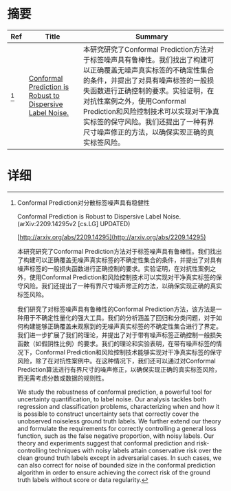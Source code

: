 # 摘要

| Ref | Title | Summary |
| --- | --- | --- |
| [^1] | [Conformal Prediction is Robust to Dispersive Label Noise.](http://arxiv.org/abs/2209.14295) | 本研究研究了Conformal Prediction方法对于标签噪声具有鲁棒性。我们找出了构建可以正确覆盖无噪声真实标签的不确定性集合的条件，并提出了对具有噪声标签的一般损失函数进行正确控制的要求。实验证明，在对抗性案例之外，使用Conformal Prediction和风险控制技术可以实现对干净真实标签的保守风险。我们还提出了一种有界尺寸噪声修正的方法，以确保实现正确的真实标签风险。 |

# 详细

[^1]: Conformal Prediction对分散标签噪声具有稳健性

    Conformal Prediction is Robust to Dispersive Label Noise. (arXiv:2209.14295v2 [cs.LG] UPDATED)

    [http://arxiv.org/abs/2209.14295](http://arxiv.org/abs/2209.14295)

    本研究研究了Conformal Prediction方法对于标签噪声具有鲁棒性。我们找出了构建可以正确覆盖无噪声真实标签的不确定性集合的条件，并提出了对具有噪声标签的一般损失函数进行正确控制的要求。实验证明，在对抗性案例之外，使用Conformal Prediction和风险控制技术可以实现对干净真实标签的保守风险。我们还提出了一种有界尺寸噪声修正的方法，以确保实现正确的真实标签风险。

    

    我们研究了对标签噪声具有鲁棒性的Conformal Prediction方法，该方法是一种用于不确定性量化的强大工具。我们的分析涵盖了回归和分类问题，对于如何构建能够正确覆盖未观察到的无噪声真实标签的不确定性集合进行了界定。我们进一步扩展了我们的理论，并提出了对于带有噪声标签正确控制一般损失函数（如假阴性比例）的要求。我们的理论和实验表明，在带有噪声标签的情况下，Conformal Prediction和风险控制技术能够实现对干净真实标签的保守风险，除了在对抗性案例中。在这种情况下，我们还可以通过对Conformal Prediction算法进行有界尺寸的噪声修正，以确保实现正确的真实标签风险，而无需考虑分数或数据的规则性。

    We study the robustness of conformal prediction, a powerful tool for uncertainty quantification, to label noise. Our analysis tackles both regression and classification problems, characterizing when and how it is possible to construct uncertainty sets that correctly cover the unobserved noiseless ground truth labels. We further extend our theory and formulate the requirements for correctly controlling a general loss function, such as the false negative proportion, with noisy labels. Our theory and experiments suggest that conformal prediction and risk-controlling techniques with noisy labels attain conservative risk over the clean ground truth labels except in adversarial cases. In such cases, we can also correct for noise of bounded size in the conformal prediction algorithm in order to ensure achieving the correct risk of the ground truth labels without score or data regularity.
    

